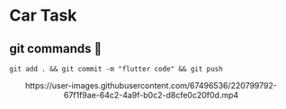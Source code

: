 # Car Task

## git commands 💚 
```
git add . && git commit -m "flutter code" && git push
```
<center>
https://user-images.githubusercontent.com/67496536/220799792-67f1f9ae-64c2-4a9f-b0c2-d8cfe0c20f0d.mp4
</center>
